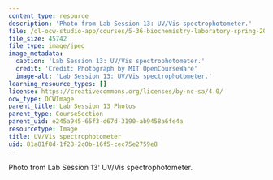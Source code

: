 ```yaml
---
content_type: resource
description: 'Photo from Lab Session 13: UV/Vis spectrophotometer.'
file: /ol-ocw-studio-app/courses/5-36-biochemistry-laboratory-spring-2009/81a81f8d1f282c0b16f5cec75e2759e8_Lab13_1.jpg
file_size: 45742
file_type: image/jpeg
image_metadata:
  caption: 'Lab Session 13: UV/Vis spectrophotometer.'
  credit: 'Credit: Photograph by MIT OpenCourseWare'
  image-alt: 'Lab Session 13: UV/Vis spectrophotometer.'
learning_resource_types: []
license: https://creativecommons.org/licenses/by-nc-sa/4.0/
ocw_type: OCWImage
parent_title: Lab Session 13 Photos
parent_type: CourseSection
parent_uid: e245a945-65f3-d67d-3190-ab9458a6fe4a
resourcetype: Image
title: UV/Vis spectrophotometer
uid: 81a81f8d-1f28-2c0b-16f5-cec75e2759e8
---
```

Photo from Lab Session 13: UV/Vis spectrophotometer.